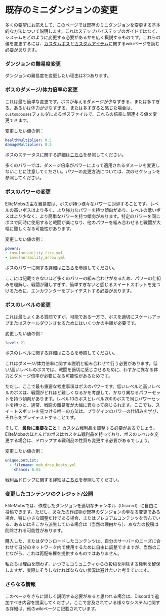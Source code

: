# 既存のミニダンジョンの変更

多くの要望にお応えして、このページでは既存のミニダンジョンを変更する基本的な方法について説明します。これはステップバイステップのガイドではなく、システムをどのように変更する必要があるかを広く概説するものです。これらの値を変更するには、[カスタムボス]($language$/elitemobs/creating_bosses.md)と[カスタムアイテム]($language$/elitemobs/creating_items.md)に関するwikiページを読む必要があります。

### ダンジョンの難易度変更

ダンジョンの難易度を変更したい理由は3つあります。

### ボスのダメージ/体力倍率の変更

これは最も簡単な変更です。ボスが与えるダメージが少なすぎる、または多すぎる、あるいは体力が少なすぎる、または多すぎると感じた場合は、`custombosses`フォルダにあるボスファイルで、これらの倍率に関連する値を変更できます。

変更したい値の例：
```yml
healthMultiplier: 0.5
damageMultiplier: 0.5
```
ボスのステータスに関する詳細は[こちら]($language$/elitemobs/creating_bosses.md&section=healthmultiplier)を参照してください。

多くのパワーでは、ダメージ倍率がパワーによって適用されるダメージを変更しないことに注意してください。パワーの変更方法については、次のセクションを参照してください。

### ボスのパワーの変更

EliteMobsの主な難易度は、ボスが持つ様々なパワーに対処することです。レベルの高いボスはより多く、より強力なパワーを持つ傾向があり、レベルの低いボスはより少なく、より簡単なパワーを持つ傾向があります。特定のパワーを同じボスで同時に使用すると戦闘が楽になり、他のパワーを組み合わせると戦闘が大幅に難しくなる可能性があります。

変更したい値の例：
```yml
powers:
- invulnerability_fire.yml
- invulnerability_arrow.yml
```
ボスのパワーに関する詳細は[こちら]($language$/elitemobs/creating_bosses.md&section=powers)を参照してください。

ここには記載できないほど多くのパワーの組み合わせがあるため、パワーの仕組みを理解し、戦闘が難しすぎず、簡単すぎないと感じるスイートスポットを見つけるために、エンカウンターをプレイテストする必要があります。

### ボスのレベルの変更

これは最もよくある質問ですが、可能である一方で、ボスを適切にスケールアップまたはスケールダウンさせるためにはいくつかの手順が必要です。

変更したい値の例：
```yml
level: 21
```
ボスのレベルに関する詳細は[こちら]($language$/elitemobs/creating_bosses.md&section=level)を参照してください。

これはダメージ/体力倍率に関する説明と組み合わせて行う必要があります。低い/高いレベルのボスでは、戦闘を適切に感じさせるために、わずかに異なる体力とダメージ倍率が必要になる可能性があるためです。

ただし、ここで最も重要な考慮事項はボスのパワーです。低いレベルと高いレベルのボスは、戦闘がどれほど難しくなるかを考慮して、かなり異なるパワーセットを持つ傾向があります。レベル10のボスとレベル200のボスで同じパワーセットを持つと、通常、戦闘の難易度が大幅に異なって感じられます。ここでも、スイートスポットを見つける唯一の方法は、プラグインのパワーの仕組みを学び、それらをプレイテストすることです。

そして、**最後に重要なこと！** カスタム戦利品を調整する必要があるでしょう。EliteMobsのほとんどのボスはカスタム戦利品を持っており、ボスのレベルを変更する場合は、ドロップする戦利品の性質も変更する必要があるでしょう。

変更したい値の例：
```yml
uniqueLootList:
  - filename: mob_drop_boots.yml
    chance: 0.05
```
戦利品ドロップに関する詳細は[こちら]($language$/elitemobs/loot_tables.md)を参照してください。

### 変更したコンテンツのクレジット/公開

EliteMobsでは、作成したダンジョンを適切なチャンネル（Discord）に自由に投稿できます。ただし、あなたの作成物が既存のダンジョンの単なる変更である場合、特に小さな調整だけである場合、またはプレミアムコンテンツを含んでいる、あるいはそこから派生している場合は（当然の理由から）、あなたの投稿は削除される可能性があります。

購入した、またはダウンロードしたコンテンツは、自分のサーバーのニーズに合わせて自分のネットワーク内で使用するために自由に調整できますが、当然のことながら、これは再配布権を提供するものではありません。

私たちは理由を問わず、いつでもコミュニティからの投稿を削除する権利を留保しますが、実際にそうしなければならない状況は避けたいと考えています。

### さらなる情報

このページをさらに詳しく説明する必要があると思われる場合は、Discordで追加すべき内容を提案してください。ここで言及されている様々なシステムに関する詳細は、他のwikiページに記載されています。
